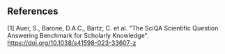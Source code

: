 ## References
<a name="myfootnote1">[1]</a> Auer, S., Barone, D.A.C., Bartz, C. et al. "The SciQA Scientific Question Answering Benchmark for Scholarly Knowledge". https://doi.org/10.1038/s41598-023-33607-z